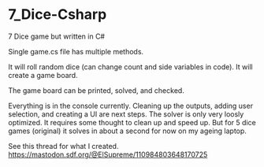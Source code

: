 # 7_Dice-Csharp
7 Dice game but written in C#

Single game.cs file has multiple methods.

It will roll random dice (can change count and side variables in code).
It will create a game board.

The game board can be printed, solved, and checked.

Everything is in the console currently. Cleaning up the outputs, adding user selection, and creating a UI are next steps.
The solver is only very loosly optimized. It requires some thought to clean up and speed up. But for 5 dice games (original) it solves in about a second for now on my ageing laptop.

See this thread for what I created.
https://mastodon.sdf.org/@ElSupreme/110984803648170725
